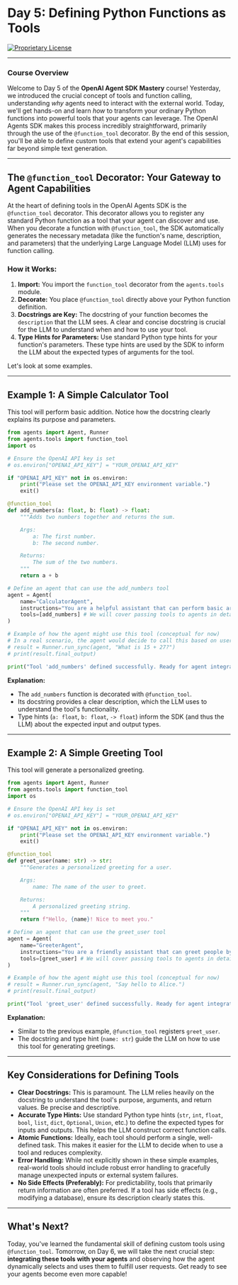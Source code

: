 # Day 5: Defining Python Functions as Tools

[![Proprietary License](https://img.shields.io/badge/license-proprietary-red.svg)](../LICENSE)

---

### **Course Overview**

Welcome to Day 5 of the **OpenAI Agent SDK Mastery** course! Yesterday, we introduced the crucial concept of tools and function calling, understanding *why* agents need to interact with the external world. Today, we'll get hands-on and learn *how* to transform your ordinary Python functions into powerful tools that your agents can leverage. The OpenAI Agents SDK makes this process incredibly straightforward, primarily through the use of the `@function_tool` decorator. By the end of this session, you'll be able to define custom tools that extend your agent's capabilities far beyond simple text generation.

---

## The `@function_tool` Decorator: Your Gateway to Agent Capabilities

At the heart of defining tools in the OpenAI Agents SDK is the `@function_tool` decorator. This decorator allows you to register any standard Python function as a tool that your agent can discover and use. When you decorate a function with `@function_tool`, the SDK automatically generates the necessary metadata (like the function's name, description, and parameters) that the underlying Large Language Model (LLM) uses for function calling.

### How it Works:

1.  **Import:** You import the `function_tool` decorator from the `agents.tools` module.
2.  **Decorate:** You place `@function_tool` directly above your Python function definition.
3.  **Docstrings are Key:** The docstring of your function becomes the `description` that the LLM sees. A clear and concise docstring is crucial for the LLM to understand when and how to use your tool.
4.  **Type Hints for Parameters:** Use standard Python type hints for your function's parameters. These type hints are used by the SDK to inform the LLM about the expected types of arguments for the tool.

Let's look at some examples.

---

## Example 1: A Simple Calculator Tool

This tool will perform basic addition. Notice how the docstring clearly explains its purpose and parameters.

```python
from agents import Agent, Runner
from agents.tools import function_tool
import os

# Ensure the OpenAI API key is set
# os.environ["OPENAI_API_KEY"] = "YOUR_OPENAI_API_KEY" 

if "OPENAI_API_KEY" not in os.environ:
    print("Please set the OPENAI_API_KEY environment variable.")
    exit()

@function_tool
def add_numbers(a: float, b: float) -> float:
    """Adds two numbers together and returns the sum.

    Args:
        a: The first number.
        b: The second number.

    Returns:
        The sum of the two numbers.
    """
    return a + b

# Define an agent that can use the add_numbers tool
agent = Agent(
    name="CalculatorAgent",
    instructions="You are a helpful assistant that can perform basic arithmetic operations.",
    tools=[add_numbers] # We will cover passing tools to agents in detail tomorrow
)

# Example of how the agent might use this tool (conceptual for now)
# In a real scenario, the agent would decide to call this based on user input
# result = Runner.run_sync(agent, "What is 15 + 27?")
# print(result.final_output)

print("Tool 'add_numbers' defined successfully. Ready for agent integration.")

```

**Explanation:**

*   The `add_numbers` function is decorated with `@function_tool`.
*   Its docstring provides a clear description, which the LLM uses to understand the tool's functionality.
*   Type hints (`a: float`, `b: float`, `-> float`) inform the SDK (and thus the LLM) about the expected input and output types.

---

## Example 2: A Simple Greeting Tool

This tool will generate a personalized greeting.

```python
from agents import Agent, Runner
from agents.tools import function_tool
import os

# Ensure the OpenAI API key is set
# os.environ["OPENAI_API_KEY"] = "YOUR_OPENAI_API_KEY" 

if "OPENAI_API_KEY" not in os.environ:
    print("Please set the OPENAI_API_KEY environment variable.")
    exit()

@function_tool
def greet_user(name: str) -> str:
    """Generates a personalized greeting for a user.

    Args:
        name: The name of the user to greet.

    Returns:
        A personalized greeting string.
    """
    return f"Hello, {name}! Nice to meet you."

# Define an agent that can use the greet_user tool
agent = Agent(
    name="GreeterAgent",
    instructions="You are a friendly assistant that can greet people by name.",
    tools=[greet_user] # We will cover passing tools to agents in detail tomorrow
)

# Example of how the agent might use this tool (conceptual for now)
# result = Runner.run_sync(agent, "Say hello to Alice.")
# print(result.final_output)

print("Tool 'greet_user' defined successfully. Ready for agent integration.")

```

**Explanation:**

*   Similar to the previous example, `@function_tool` registers `greet_user`.
*   The docstring and type hint (`name: str`) guide the LLM on how to use this tool for generating greetings.

---

## Key Considerations for Defining Tools

*   **Clear Docstrings:** This is paramount. The LLM relies heavily on the docstring to understand the tool's purpose, arguments, and return values. Be precise and descriptive.
*   **Accurate Type Hints:** Use standard Python type hints (`str`, `int`, `float`, `bool`, `list`, `dict`, `Optional`, `Union`, etc.) to define the expected types for inputs and outputs. This helps the LLM construct correct function calls.
*   **Atomic Functions:** Ideally, each tool should perform a single, well-defined task. This makes it easier for the LLM to decide when to use a tool and reduces complexity.
*   **Error Handling:** While not explicitly shown in these simple examples, real-world tools should include robust error handling to gracefully manage unexpected inputs or external system failures.
*   **No Side Effects (Preferably):** For predictability, tools that primarily return information are often preferred. If a tool has side effects (e.g., modifying a database), ensure its description clearly states this.

---

## What's Next?

Today, you've learned the fundamental skill of defining custom tools using `@function_tool`. Tomorrow, on Day 6, we will take the next crucial step: **integrating these tools with your agents** and observing how the agent dynamically selects and uses them to fulfill user requests. Get ready to see your agents become even more capable!